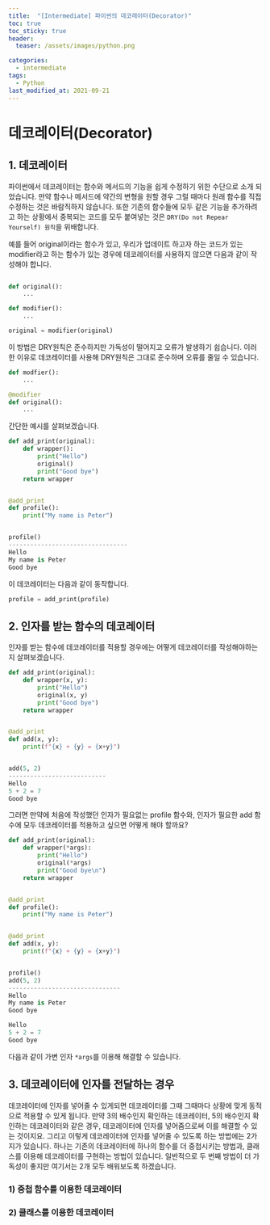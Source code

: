 ```yaml
---
title:  "[Intermediate] 파이썬의 데코레이터(Decorator)"
toc: true
toc_sticky: true
header:
  teaser: /assets/images/python.png

categories:
  - intermediate
tags:
  - Python
last_modified_at: 2021-09-21
---
```


# 데코레이터(Decorator)

## 1. 데코레이터
파이썬에서 데코레이터는 함수와 메서드의 기능을 쉽게 수정하기 위한 수단으로 소개 되었습니다. 만약 함수나 메서드에 약간의 변형을 원할 경우 그럴 때마다 원래 함수를 직접 수정하는 것은 바람직하지 않습니다. 또한 기존의 함수들에 모두 같은 기능을 추가하려고 하는 상황에서 중복되는 코드를 모두 붙여넣는 것은 `DRY(Do not Repear Yourself) 원칙`을 위배합니다.  

예를 들어 original이라는 함수가 있고, 우리가 업데이트 하고자 하는 코드가 있는 modifier라고 하는 함수가 있는 경우에 데코레이터를 사용하지 않으면 다음과 같이 작성해야 합니다.  

```python

def original():
    ...

def modifier():
    ...

original = modifier(original)
```

이 방법은 DRY원칙은 준수하지만 가독성이 떨어지고 오류가 발생하기 쉽습니다. 이러한 이유로 데코레이터를 사용해 DRY원칙은 그대로 준수하며 오류를 줄일 수 있습니다.  

```python
def modfier():
    ...

@modifier
def original():
    ...
```

간단한 예시를 살펴보겠습니다.  

```python
def add_print(original):
    def wrapper():
        print("Hello")
        original()
        print("Good bye")
    return wrapper


@add_print
def profile():
    print("My name is Peter")


profile()
---------------------------------
Hello
My name is Peter
Good bye
```

이 데코레이터는 다음과 같이 동작합니다.  

```python
profile = add_print(profile)
```

## 2. 인자를 받는 함수의 데코레이터

인자를 받는 함수에 데코레이터를 적용할 경우에는 어떻게 데코레이터를 작성해야하는지 살펴보겠습니다.  

```python
def add_print(original):
    def wrapper(x, y):
        print("Hello")
        original(x, y)
        print("Good bye")
    return wrapper


@add_print
def add(x, y):
    print(f"{x} + {y} = {x+y}")


add(5, 2)
---------------------------
Hello
5 + 2 = 7
Good bye
```

그러면 만약에 처음에 작성했던 인자가 필요없는 profile 함수와, 인자가 필요한 add 함수에 모두 데코레이터를 적용하고 싶으면 어떻게 해야 할까요?  

```python
def add_print(original):
    def wrapper(*args):
        print("Hello")
        original(*args)
        print("Good bye\n")
    return wrapper


@add_print
def profile():
    print("My name is Peter")


@add_print
def add(x, y):
    print(f"{x} + {y} = {x+y}")


profile()
add(5, 2)
-------------------------------
Hello
My name is Peter
Good bye

Hello
5 + 2 = 7
Good bye
```

다음과 같이 가변 인자 `*args`를 이용해 해결할 수 있습니다.  

## 3. 데코레이터에 인자를 전달하는 경우
데코레이터에 인자를 넣어줄 수 있게되면 데코레이터를 그때 그때마다 상황에 맞게 동적으로 적용할 수 있게 됩니다. 만약 3의 배수인지 확인하는 데코레이터, 5의 배수인지 확인하는 데코레이터와 같은 경우, 데코레이터에 인자를 넣어줌으로써 이를 해결할 수 있는 것이지요. 그리고 이렇게 데코레이터에 인자를 넣어줄 수 있도록 하는 방법에는 2가지가 있습니다. 하나는 기존의 데코레이터에 하나의 함수를 더 중첩시키는 방법과, 클래스를 이용해 데코레이터를 구현하는 방법이 있습니다. 일반적으로 두 번째 방법이 더 가독성이 좋지만 여기서는 2개 모두 배워보도록 하겠습니다.  

### 1) 중첩 함수를 이용한 데코레이터

### 2) 클래스를 이용한 데코레이터